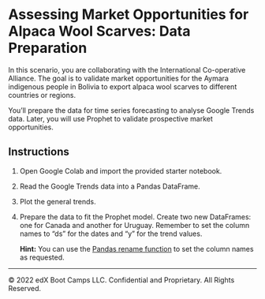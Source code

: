 # Assessing Market Opportunities for Alpaca Wool Scarves: Data Preparation

In this scenario, you are collaborating with the International Co-operative Alliance. The goal is to validate market opportunities for the Aymara indigenous people in Bolivia to export alpaca wool scarves to different countries or regions.

You’ll prepare the data for time series forecasting to analyse Google Trends data. Later, you will use Prophet to validate prospective market opportunities.

## Instructions

1. Open Google Colab and import the provided starter notebook.

2. Read the Google Trends data into a Pandas DataFrame.

3. Plot the general trends.

4. Prepare the data to fit the Prophet model. Create two new DataFrames: one for Canada and another for Uruguay. Remember to set the column names to “ds” for the dates and “y” for the trend values.

   **Hint:** You can use the [Pandas rename function](https://pandas.pydata.org/pandas-docs/stable/reference/api/pandas.DataFrame.rename.html) to set the column names as requested.

---

© 2022 edX Boot Camps LLC. Confidential and Proprietary. All Rights Reserved.

